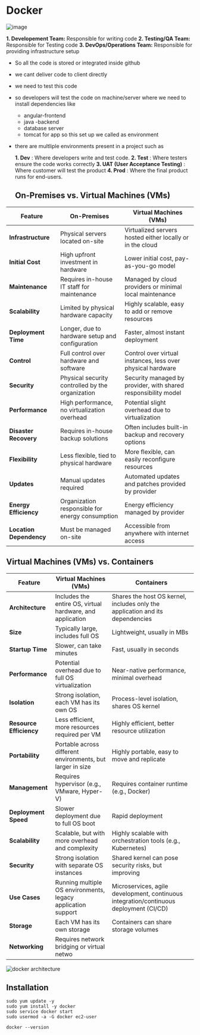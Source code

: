 # Docker
![image](https://github.com/abhipraydhoble/devops-B-34/assets/122669982/7fcb6dc3-dfcd-4a00-9349-91b16869bd39)

**1. Developement Team:** Responsible for writing code
**2. Testing/QA Team:** Responsible for Testing code
**3. DevOps/Operations Team:** Responsible for providing infrastructure setup
   
- So all the code is stored or integrated inside github
- we cant deliver code to client directly
- we need to test this code
- so developers will test the code on machine/server where we need to install dependencies like
    - angular-frontend
    - java -backend
    - database server
    - tomcat for app
  so this set up we called as environment

- there are multliple environments present in a project such as
  
  **1. Dev** : Where developers write and test code.
  **2. Test** : Where testers ensure the code works correctly
  **3. UAT (User Acceptance Testing)** : Where customer will test the product
  **4. Prod** : Where the final product runs for end-users.

  ## On-Premises vs. Virtual Machines (VMs)

| Feature                    | On-Premises                                      | Virtual Machines (VMs)                          |
|----------------------------|--------------------------------------------------|-------------------------------------------------|
| **Infrastructure**         | Physical servers located on-site                | Virtualized servers hosted either locally or in the cloud |
| **Initial Cost**           | High upfront investment in hardware             | Lower initial cost, pay-as-you-go model         |
| **Maintenance**            | Requires in-house IT staff for maintenance      | Managed by cloud providers or minimal local maintenance |
| **Scalability**            | Limited by physical hardware capacity           | Highly scalable, easy to add or remove resources |
| **Deployment Time**        | Longer, due to hardware setup and configuration | Faster, almost instant deployment               |
| **Control**                | Full control over hardware and software         | Control over virtual instances, less over physical hardware |
| **Security**               | Physical security controlled by the organization| Security managed by provider, with shared responsibility model |
| **Performance**            | High performance, no virtualization overhead    | Potential slight overhead due to virtualization |
| **Disaster Recovery**      | Requires in-house backup solutions              | Often includes built-in backup and recovery options |
| **Flexibility**            | Less flexible, tied to physical hardware        | More flexible, can easily reconfigure resources |
| **Updates**                | Manual updates required                         | Automated updates and patches provided by provider |
| **Energy Efficiency**      | Organization responsible for energy consumption | Energy efficiency managed by provider           |
| **Location Dependency**    | Must be managed on-site                         | Accessible from anywhere with internet access   |



## Virtual Machines (VMs) vs. Containers

| Feature                   | Virtual Machines (VMs)                               | Containers                                     |
|---------------------------|------------------------------------------------------|------------------------------------------------|
| **Architecture**          | Includes the entire OS, virtual hardware, and application | Shares the host OS kernel, includes only the application and its dependencies |
| **Size**                  | Typically large, includes full OS                   | Lightweight, usually in MBs                    |
| **Startup Time**          | Slower, can take minutes                            | Fast, usually in seconds                       |
| **Performance**           | Potential overhead due to full OS virtualization    | Near-native performance, minimal overhead      |
| **Isolation**             | Strong isolation, each VM has its own OS            | Process-level isolation, shares OS kernel      |
| **Resource Efficiency**   | Less efficient, more resources required per VM      | Highly efficient, better resource utilization  |
| **Portability**           | Portable across different environments, but larger in size | Highly portable, easy to move and replicate   |
| **Management**            | Requires hypervisor (e.g., VMware, Hyper-V)         | Requires container runtime (e.g., Docker)      |
| **Deployment Speed**      | Slower deployment due to full OS boot               | Rapid deployment                               |
| **Scalability**           | Scalable, but with more overhead and complexity     | Highly scalable with orchestration tools (e.g., Kubernetes) |
| **Security**              | Strong isolation with separate OS instances         | Shared kernel can pose security risks, but improving |
| **Use Cases**             | Running multiple OS environments, legacy application support | Microservices, agile development, continuous integration/continuous deployment (CI/CD) |
| **Storage**               | Each VM has its own storage                         | Containers can share storage volumes           |
| **Networking**            | Requires network bridging or virtual netwo





![docker architecture](https://github.com/abhipraydhoble/devops-B-34/assets/122669982/5f9d4992-8282-4bd5-8e3f-640e715c737c)


## Installation

````
sudo yum update -y
sudo yum install -y docker
sudo service docker start
sudo usermod -a -G docker ec2-user
````
````
docker --version
````
